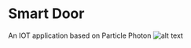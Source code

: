 # Smart Door
An IOT application based on Particle Photon 
![alt text](https://github.com/ismailfakir/iot_smart_door/tree/master/circuit_diagram/smart_door_photon.png)
